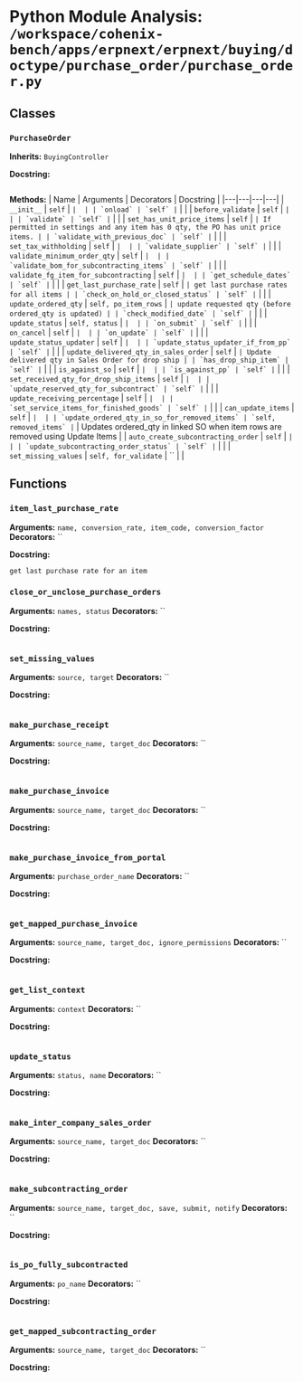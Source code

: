 # Python Module Analysis: `/workspace/cohenix-bench/apps/erpnext/erpnext/buying/doctype/purchase_order/purchase_order.py`

## Classes

### `PurchaseOrder`
**Inherits:** `BuyingController`


**Docstring:**
```

```

**Methods:**
| Name | Arguments | Decorators | Docstring |
|---|---|---|---|
| `__init__` | `self` | `` |  |
| `onload` | `self` | `` |  |
| `before_validate` | `self` | `` |  |
| `validate` | `self` | `` |  |
| `set_has_unit_price_items` | `self` | `` | If permitted in settings and any item has 0 qty, the PO has unit price items. |
| `validate_with_previous_doc` | `self` | `` |  |
| `set_tax_withholding` | `self` | `` |  |
| `validate_supplier` | `self` | `` |  |
| `validate_minimum_order_qty` | `self` | `` |  |
| `validate_bom_for_subcontracting_items` | `self` | `` |  |
| `validate_fg_item_for_subcontracting` | `self` | `` |  |
| `get_schedule_dates` | `self` | `` |  |
| `get_last_purchase_rate` | `self` | `` | get last purchase rates for all items |
| `check_on_hold_or_closed_status` | `self` | `` |  |
| `update_ordered_qty` | `self, po_item_rows` | `` | update requested qty (before ordered_qty is updated) |
| `check_modified_date` | `self` | `` |  |
| `update_status` | `self, status` | `` |  |
| `on_submit` | `self` | `` |  |
| `on_cancel` | `self` | `` |  |
| `on_update` | `self` | `` |  |
| `update_status_updater` | `self` | `` |  |
| `update_status_updater_if_from_pp` | `self` | `` |  |
| `update_delivered_qty_in_sales_order` | `self` | `` | Update delivered qty in Sales Order for drop ship |
| `has_drop_ship_item` | `self` | `` |  |
| `is_against_so` | `self` | `` |  |
| `is_against_pp` | `self` | `` |  |
| `set_received_qty_for_drop_ship_items` | `self` | `` |  |
| `update_reserved_qty_for_subcontract` | `self` | `` |  |
| `update_receiving_percentage` | `self` | `` |  |
| `set_service_items_for_finished_goods` | `self` | `` |  |
| `can_update_items` | `self` | `` |  |
| `update_ordered_qty_in_so_for_removed_items` | `self, removed_items` | `` | Updates ordered_qty in linked SO when item rows are removed using Update Items |
| `auto_create_subcontracting_order` | `self` | `` |  |
| `update_subcontracting_order_status` | `self` | `` |  |
| `set_missing_values` | `self, for_validate` | `` |  |





## Functions

### `item_last_purchase_rate`
**Arguments:** `name, conversion_rate, item_code, conversion_factor`
**Decorators:** ``

**Docstring:**
```
get last purchase rate for an item
```
### `close_or_unclose_purchase_orders`
**Arguments:** `names, status`
**Decorators:** ``

**Docstring:**
```

```
### `set_missing_values`
**Arguments:** `source, target`
**Decorators:** ``

**Docstring:**
```

```
### `make_purchase_receipt`
**Arguments:** `source_name, target_doc`
**Decorators:** ``

**Docstring:**
```

```
### `make_purchase_invoice`
**Arguments:** `source_name, target_doc`
**Decorators:** ``

**Docstring:**
```

```
### `make_purchase_invoice_from_portal`
**Arguments:** `purchase_order_name`
**Decorators:** ``

**Docstring:**
```

```
### `get_mapped_purchase_invoice`
**Arguments:** `source_name, target_doc, ignore_permissions`
**Decorators:** ``

**Docstring:**
```

```
### `get_list_context`
**Arguments:** `context`
**Decorators:** ``

**Docstring:**
```

```
### `update_status`
**Arguments:** `status, name`
**Decorators:** ``

**Docstring:**
```

```
### `make_inter_company_sales_order`
**Arguments:** `source_name, target_doc`
**Decorators:** ``

**Docstring:**
```

```
### `make_subcontracting_order`
**Arguments:** `source_name, target_doc, save, submit, notify`
**Decorators:** ``

**Docstring:**
```

```
### `is_po_fully_subcontracted`
**Arguments:** `po_name`
**Decorators:** ``

**Docstring:**
```

```
### `get_mapped_subcontracting_order`
**Arguments:** `source_name, target_doc`
**Decorators:** ``

**Docstring:**
```

```

